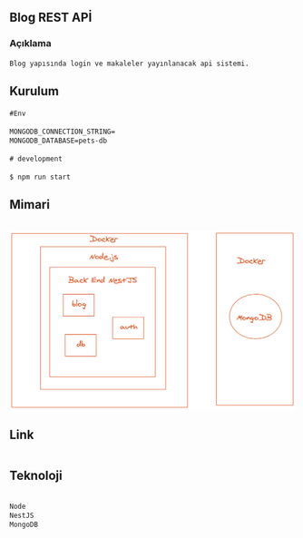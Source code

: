 ## Blog REST APİ

### Açıklama

```
Blog yapısında login ve makaleler yayınlanacak api sistemi.
```

## Kurulum

```
#Env

MONGODB_CONNECTION_STRING=
MONGODB_DATABASE=pets-db

# development

$ npm run start

```

## Mimari

\
<img src="docs/infira-stack.png">

## Link

```

```

## Teknoloji

```

Node
NestJS
MongoDB

```
